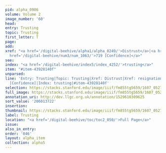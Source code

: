 ```yaml
---
pid: alpha_0986
volume: Volume 2
image_number: '60'
head:
entry: Trusting
topic: Trusting
first_letter: T
page:
add:
xref: "<a href='/digital-beehive/alpha1/alpha_0249/'>Distrust</a>|<a href='/digital-beehive/alpha4/alpha_0800/'>resignation</a>|<a
  href='/digital-beehive/num3/num_1063/'>719 [Confidence]</a>"
see:
index: "<a href='/digital-beehive/index5/index_4252/'>trusting</a>"
item: "#item-43928140f"
unparsed:
line: 'Entry: Trusting|Topic: Trusting|Xref: Distrust|Xref: resignation|Xref: 719
  [Confidence]|Index: trusting|#item-43928140f'
selection: https://stacks.stanford.edu/image/iiif/fm855tg5659/1607_0527/837,3722,2903,485/full/0/default.jpg
full_image: https://stacks.stanford.edu/image/iiif/fm855tg5659/1607_0527/full/full/0/default.jpg
annotation_uri: http://dev.llgc.org.uk/annotation/1529610309625
sort_value: '206013722'
insertion:
thumbnail: https://stacks.stanford.edu/image/iiif/fm855tg5659/1607_0527/837,3722,600,180/250,/0/default.jpg
label: Trusting
location: "<a href='/digital-beehive/toc/toc2_050/'>Full Page</a>"
issue:
also_in_entry:
order: '046'
layout: alpha_item
collection: alpha5
---
```

